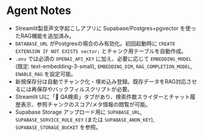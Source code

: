 # Agent Notes

- Streamlit製音声文字起こしアプリに Supabase/Postgres+pgvector を使ったRAG機能を追加済み。
- `DATABASE_URL` がPostgresの場合のみ有効化。初回起動時に `CREATE EXTENSION IF NOT EXISTS vector;` とチャンク用テーブルを自動作成。
- `.env` では必須の `OPENAI_API_KEY` に加え、必要に応じて `EMBEDDING_MODEL` (既定: text-embedding-3-small), `EMBEDDING_DIM`, `RAG_COMPLETION_MODEL`, `ENABLE_RAG` を設定可能。
- 新規保存分は自動でチャンク化・埋め込み登録。既存データをRAG対応させるには再保存やバックフィルスクリプトが必要。
- Streamlit UIに「💬 QA検索」タブがあり、検索件数スライダーとチャット履歴表示、参照チャンクのスコア/メタ情報の閲覧が可能。
- Supabase Storage アップロード用に `SUPABASE_URL`, `SUPABASE_SERVICE_ROLE_KEY` (または `SUPABASE_ANON_KEY`), `SUPABASE_STORAGE_BUCKET` を参照。
